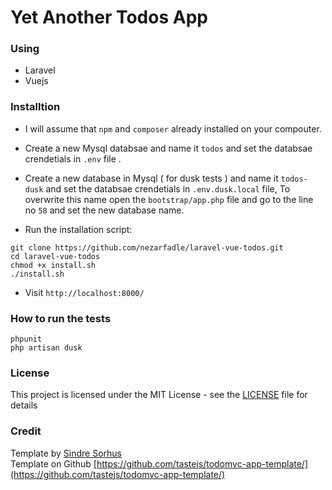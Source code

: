 # Yet Another Todos App #

### Using 

* Laravel
* Vuejs

### Installtion

* I will assume that ```npm``` and ```composer``` already installed on your compouter.

* Create a new Mysql databsae and name it ```todos``` and set the databsae crendetials in ```.env``` file .

* Create a new database in Mysql ( for dusk tests ) and name it ```todos-dusk``` and set the databsae crendetials in ```.env.dusk.local``` file, To overwrite this name open the ```bootstrap/app.php``` file and go to the line no ```58``` and set the new database name.  

* Run the installation script:

```
git clone https://github.com/nezarfadle/laravel-vue-todos.git
cd laravel-vue-todos
chmod +x install.sh
./install.sh
```

* Visit ```http://localhost:8000/```

### How to run the tests

```
phpunit
php artisan dusk
```

### License

This project is licensed under the MIT License - see the [LICENSE](LICENSE) file for details

### Credit

Template by [Sindre Sorhus](http://sindresorhus.com)  
Template on Github [https://github.com/tastejs/todomvc-app-template/](https://github.com/tastejs/todomvc-app-template/) 
